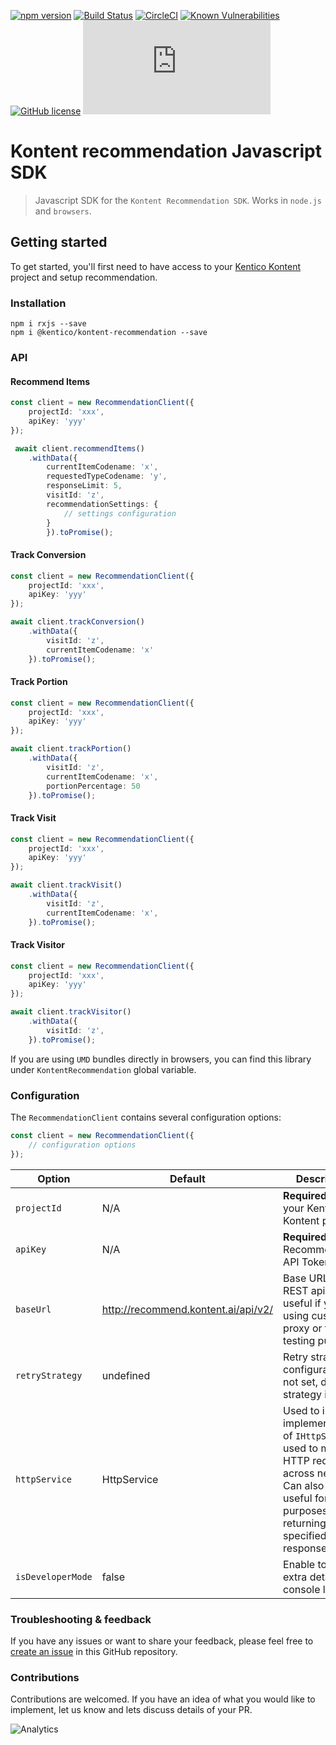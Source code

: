 [![npm version](https://badge.fury.io/js/%40kentico%2Fkontent-recommendation.svg)](https://badge.fury.io/js/%40kentico%2Fkontent-recommendation)
[![Build Status](https://api.travis-ci.com/Kentico/kontent-recommendation-sdk-js.svg?branch=master)](https://travis-ci.com/Kentico/kontent-recommendation-sdk-js)
[![CircleCI](https://circleci.com/gh/Kentico/kontent-recommendation-sdk-js/tree/master.svg?style=svg)](https://circleci.com/gh/Kentico/kontent-recommendation-sdk-js/tree/master)
[![Known Vulnerabilities](https://snyk.io/test/github/Kentico/kontent-recommendation-sdk-js/badge.svg)](https://snyk.io/test/github/kentico/kontent-recommendation-sdk-js)
[![GitHub license](https://img.shields.io/github/license/Kentico/kontent-recommendation-sdk-js.svg)](https://github.com/Kentico/kontent-recommendation-sdk-js)
![Gzip browser bundle](https://img.badgesize.io/https://cdn.jsdelivr.net/npm/@kentico/kontent-recommendation/_bundles/kontent-recommendation.browser.umd.min.js?compression=gzip)

# Kontent recommendation Javascript SDK

> Javascript SDK for the `Kontent Recommendation SDK`. Works in `node.js` and `browsers`.

## Getting started

To get started, you'll first need to have access to your [Kentico Kontent](https://kontent.ai/) project and setup recommendation.

### Installation

```
npm i rxjs --save
npm i @kentico/kontent-recommendation --save
```

### API

#### Recommend Items 

```typescript
const client = new RecommendationClient({
    projectId: 'xxx',
    apiKey: 'yyy'
});

 await client.recommendItems()
    .withData({
        currentItemCodename: 'x',
        requestedTypeCodename: 'y',
        responseLimit: 5,
        visitId: 'z',
        recommendationSettings: {
            // settings configuration
        }
        }).toPromise();
```

#### Track Conversion 

```typescript
const client = new RecommendationClient({
    projectId: 'xxx',
    apiKey: 'yyy'
});

await client.trackConversion()
    .withData({
        visitId: 'z',
        currentItemCodename: 'x'
    }).toPromise();
```

#### Track Portion 

```typescript
const client = new RecommendationClient({
    projectId: 'xxx',
    apiKey: 'yyy'
});

await client.trackPortion()
    .withData({
        visitId: 'z',
        currentItemCodename: 'x',
        portionPercentage: 50
    }).toPromise();
```

#### Track Visit 

```typescript
const client = new RecommendationClient({
    projectId: 'xxx',
    apiKey: 'yyy'
});

await client.trackVisit()
    .withData({
        visitId: 'z',
        currentItemCodename: 'x',
    }).toPromise();
```

#### Track Visitor 

```typescript
const client = new RecommendationClient({
    projectId: 'xxx',
    apiKey: 'yyy'
});

await client.trackVisitor()
    .withData({
        visitId: 'z',
    }).toPromise();
```

If you are using `UMD` bundles directly in browsers, you can find this library under `KontentRecommendation` global variable. 


### Configuration

The `RecommendationClient` contains several configuration options:

```typescript
const client = new RecommendationClient({
    // configuration options
});
```

| Option  | Default | Description |
| ------------- | ------------- | ------------- |
| `projectId` | N/A | **Required** - Id of your Kentico Kontent project  |
| `apiKey` | N/A  | **Required** - Recommendation API Token  |
| `baseUrl` | http://recommend.kontent.ai/api/v2/  | Base URL of REST api. Can be useful if you are using custom proxy or for testing purposes. |
| `retryStrategy` | undefined |  Retry strategy configuration. If not set, default strategy is used. |
| `httpService` | HttpService  | Used to inject implementation of `IHttpService` used to make HTTP request across network. Can also be useful for testing purposes by returning specified responses. |
| `isDeveloperMode` | false  | Enable to log extra details in console log|

### Troubleshooting & feedback

If you have any issues or want to share your feedback, please feel free to [create an issue](https://github.com/Kentico/kontent-recommendation-sdk-js/issues/new/choose) in this GitHub repository.

### Contributions

Contributions are welcomed. If you have an idea of what you would like to implement, let us know and lets discuss details of your PR.

![Analytics](https://kentico-ga-beacon.azurewebsites.net/api/UA-69014260-4/Kentico/kontent-recommendation-sdk-js/master/packages/recommendation?pixel)
